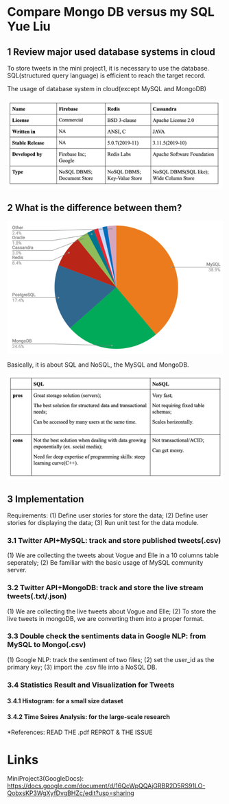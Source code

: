 Compare Mongo DB versus my SQL Yue Liu
===

1 Review major used database systems in cloud 
---

<p> To store tweets in the mini project1, it is necessary to use the database. SQL(structured query language) is efficient to reach the target record. <p> 

<p> The usage of database system in cloud(except MySQL and MongoDB) <p>
 
![All Text](https://github.com/yueyue4737/EC601MiniProject3/blob/master/Img/Product.png)

2 What is the difference between them?
---

![All Text](https://github.com/yueyue4737/EC601MiniProject3/blob/master/Img/Mysql_mongo.png)
<p> Basically, it is about SQL and NoSQL, the MySQL and MongoDB. <p>
  
![All Text](https://github.com/yueyue4737/EC601MiniProject3/blob/master/Img/Concept.png)

3 Implementation
---
<p> Requirements:
(1) Define user stories for store the data;
(2) Define user stories for displaying the data;
(3) Run unit test for the data module.
<p>
  
### 3.1 Twitter API+MySQL: track and store published tweets(.csv)
<p> (1) We are collecting the tweets about Vogue and Elle in a 10 columns table seperately; 
    (2) Be familiar with the basic usage of MySQL community server. <p>
      
### 3.2 Twitter API+MongoDB: track and store the live stream tweets(.txt/.json)
<p> (1) We are collecting the live tweets about Vogue and Elle;
    (2) To store the live tweets in mongoDB, we are converting them into a proper format. <p>
      
### 3.3 Double check the sentiments data in Google NLP: from MySQL to Mongo(.csv)
<p> (1) Google NLP: track the sentiment of two files;
    (2) set the user_id as the primary key;
    (3) import the .csv file into a NoSQL DB. <p>
      
### 3.4 Statistics Result and Visualization for Tweets

#### 3.4.1 Histogram: for a small size dataset

#### 3.4.2 Time Seires Analysis: for the large-scale research

*References: READ THE .pdf REPROT & THE ISSUE

Links
===

MiniProject3(GoogleDocs):
https://docs.google.com/document/d/16QcWpQQAjGRBR2D5RS91LO-QobxsKP3WgXyfDvgBHZc/edit?usp=sharing
